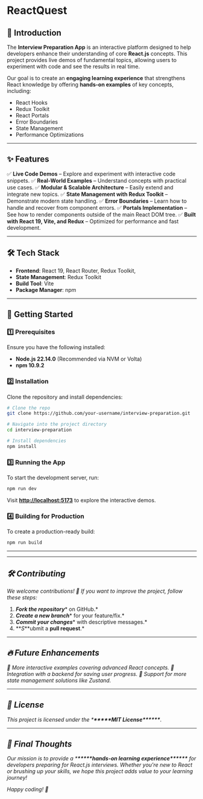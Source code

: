 # ReactQuest

## 📌 Introduction

The **Interview Preparation App** is an interactive platform designed to help developers enhance their understanding of core **React.js** concepts. This project provides live demos of fundamental topics, allowing users to experiment with code and see the results in real time.

Our goal is to create an **engaging learning experience** that strengthens React knowledge by offering **hands-on examples** of key concepts, including:

- React Hooks
- Redux Toolkit
- React Portals
- Error Boundaries
- State Management
- Performance Optimizations

---

## ✨ Features

✅ **Live Code Demos** – Explore and experiment with interactive code snippets.
✅ **Real-World Examples** – Understand concepts with practical use cases.
✅ **Modular & Scalable Architecture** – Easily extend and integrate new topics.
✅ **State Management with Redux Toolkit** – Demonstrate modern state handling.
✅ **Error Boundaries** – Learn how to handle and recover from component errors.
✅ **Portals Implementation** – See how to render components outside of the main React DOM tree.
✅ **Built with React 19, Vite, and Redux** – Optimized for performance and fast development.

---

## 🛠️ Tech Stack

- **Frontend**: React 19, React Router, Redux Toolkit,
- **State Management**: Redux Toolkit
- **Build Tool**: Vite
- **Package Manager**: npm

---

## 🚀 Getting Started

### 1️⃣ Prerequisites

Ensure you have the following installed:

- **Node.js 22.14.0** (Recommended via NVM or Volta)
- **npm 10.9.2**

### 2️⃣ Installation

Clone the repository and install dependencies:

```sh
# Clone the repo
git clone https://github.com/your-username/interview-preparation.git

# Navigate into the project directory
cd interview-preparation

# Install dependencies
npm install
```

### 3️⃣ Running the App

To start the development server, run:

```sh
npm run dev
```

Visit **[http://localhost:5173](http://localhost:5173)** to explore the interactive demos.

### 4️⃣ Building for Production

To create a production-ready build:

```sh
npm run build
```

---

---

## _🛠️ Contributing_

_We welcome contributions! 🎉 If you want to improve the project, follow these steps:_

1. **_Fork the repository_**\* on GitHub.\*
2. **_Create a new branch_**\* for your feature/fix.\*
3. **_Commit your changes_**\* with descriptive messages.\*
4. **_S_**ubmit a **pull request**.\*

---

## _🔥 Future Enhancements_

_🔹 More interactive examples covering advanced React concepts.
🔹 Integration with a backend for saving user progress.
🔹 Support for more state management solutions like Zustand._

---

## _📝 License_

_This project is licensed under the \***\*\*\*\*\***MIT License\***\*\*\*\*\***._

---

## _🎯 Final Thoughts_

_Our mission is to provide a \***\*\*\*\*\***hands-on learning experience\***\*\*\*\*\*** for developers preparing for React.js interviews. Whether you're new to React or brushing up your skills, we hope this project adds value to your learning journey!_

_Happy coding! 🚀_
